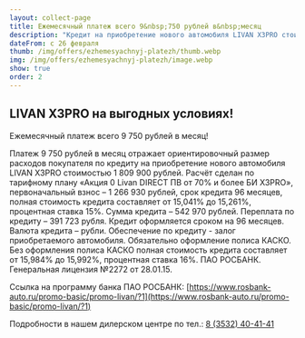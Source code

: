 ```yaml
---
layout: collect-page
title: Ежемесячный платеж всего 9&nbsp;750 рублей в&nbsp;месяц
description: "Кредит на приобретение нового автомобиля LIVAN X3PRO стоимостью 1 809 900 рублей в Livan Центр Оренбург: платеж всего 9 750 рублей в месяц"
dateFrom: с 26 февраля
thumb: /img/offers/ezhemesyachnyj-platezh/thumb.webp
img: /img/offers/ezhemesyachnyj-platezh/image.webp
show: true
order: 2
---
```


## **LIVAN X3PRO на выгодных условиях!**

Ежемесячный платеж всего 9 750 рублей в месяц!

Платеж 9 750 рублей в месяц отражает ориентировочный размер расходов покупателя по кредиту на приобретение нового автомобиля LIVAN X3PRO стоимостью 1 809 900 рублей. Расчёт сделан по тарифному плану «Акция 0 Livan DIRECT ПВ от 70% и более БИ X3PRO»,  первоначальный взнос – 1 266 930 рублей, срок кредита 96 месяцев, полная стоимость кредита составляет от 15,041% до 15,261%, процентная ставка 15%. Сумма кредита – 542 970 рублей. Переплата по кредиту – 391 723 рубля. Кредит оформляется сроком на 96 месяцев. Валюта кредита – рубли. Обеспечение по кредиту - залог приобретаемого автомобиля. Обязательно оформление полиса КАСКО. Без оформления полиса КАСКО полная стоимость кредита составляет от 15,984% до 15,992%, процентная ставка 16%. ПАО РОСБАНК. Генеральная лицензия №2272 от 28.01.15.

Ссылка на программу банка ПАО РОСБАНК:  [https://www.rosbank-auto.ru/promo-basic/promo-livan/?1](https://www.rosbank-auto.ru/promo-basic/promo-livan/?1)

Подробности в нашем дилерском центре по тел.: [8 (3532) 40-41-41](tel:+73532404141)